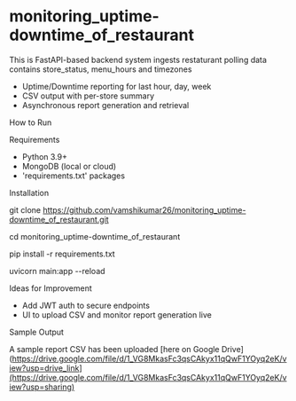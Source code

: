 # monitoring_uptime-downtime_of_restaurant

This is FastAPI-based backend system ingests restaturant polling data contains store_status, menu_hours and timezones

- Uptime/Downtime reporting for last hour, day, week
- CSV output with per-store summary
- Asynchronous report generation and retrieval


How to Run

Requirements 

- Python 3.9+
- MongoDB (local or cloud)
- 'requirements.txt' packages

Installation

git clone https://github.com/vamshikumar26/monitoring_uptime-downtime_of_restaurant.git

cd monitoring_uptime-downtime_of_restaurant

pip install -r requirements.txt

uvicorn main:app --reload

Ideas for Improvement
- Add JWT auth to secure endpoints
- UI to upload CSV and monitor report generation live

Sample Output

A sample report CSV has been uploaded [here on Google Drive](https://drive.google.com/file/d/1_VG8MkasFc3qsCAkyx11qQwF1YOyq2eK/view?usp=drive_link](https://drive.google.com/file/d/1_VG8MkasFc3qsCAkyx11qQwF1YOyq2eK/view?usp=sharing)

